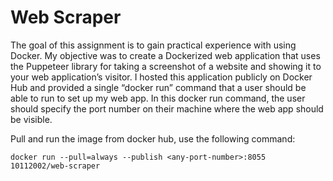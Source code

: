 # Web Scraper

The goal of this assignment is to gain practical experience with using Docker. My objective was to create a Dockerized web application that uses the Puppeteer library for taking a screenshot of a website and showing it to your web application’s visitor. I hosted this application publicly on Docker Hub and provided a single “docker run” command that a user should be able to run to set up my web app. In this docker run command, the user should specify the port number on their machine where the web app should be visible.

Pull and run the image from docker hub, use the following command:

`docker run --pull=always --publish <any-port-number>:8055 10112002/web-scraper`
